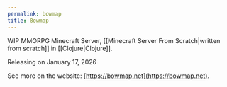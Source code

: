 ```yaml
---
permalink: bowmap
title: Bowmap
---
```

WIP MMORPG Minecraft Server, [[Minecraft Server From Scratch|written from scratch]] in [[Clojure|Clojure]].

Releasing on January 17, 2026

See more on the website: [https://bowmap.net](https://bowmap.net).